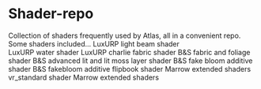 # Shader-repo
Collection of shaders frequently used by Atlas, all in a convenient repo.
Some shaders included...
LuxURP light beam shader  
LuxURP water shader
LuxURP charlie fabric shader
B&S fabric and foliage shader
B&S advanced lit and lit moss layer shader
B&S fake bloom additive shader
B&S fakebloom additive flipbook shader
Marrow extended shaders vr_standard shader
Marrow extended shaders
